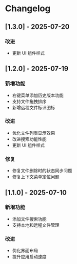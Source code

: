 # Changelog

## [1.3.0] - 2025-07-20

### 改进
- 更新 UI 组件样式

## [1.2.0] - 2025-07-19

### 新增功能
- 右键菜单添加历史版本功能
- 支持文件拖拽排序
- 新增远程文件标识图标

### 改进
- 优化文件列表显示效果
- 改进搜索功能性能
- 更新 UI 组件样式

### 修复
- 修复文件删除时的状态同步问题
- 修复上下文菜单定位问题

## [1.1.0] - 2025-07-10

### 新增功能
- 添加文件搜索功能
- 支持本地和远程文件管理

### 改进
- 优化界面布局
- 提升应用启动速度